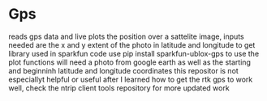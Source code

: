# Gps
reads gps data and live plots the position over a sattelite image, inputs needed are the x and y extent of the photo
in latitude and longitude
to get library used in sparkfun code use pip install sparkfun-ublox-gps
to use the plot functions will need a photo from google earth as well as the starting and beginninh latitude and longitude coordinates
this repositor is not especiallyt helpful or useful after I learned how to get the rtk gps to work well, check the ntrip client tools repository for more updated work

